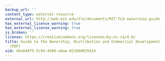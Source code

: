 ```yaml
---
backup_url: ''
content_type: external-resource
external_url: http://web.mit.edu/tlo/documents/MIT-TLO-ownership-guide.pdf
has_external_licence_warning: true
has_external_license_warning: true
is_broken: ''
license: https://creativecommons.org/licenses/by-nc-sa/4.0/
title: Guide to the Ownership, Distribution and Commercial Development of MIT Technology
  (PDF)
uid: dbe848f5-5c94-4580-a0ae-021068035d14
---
```

